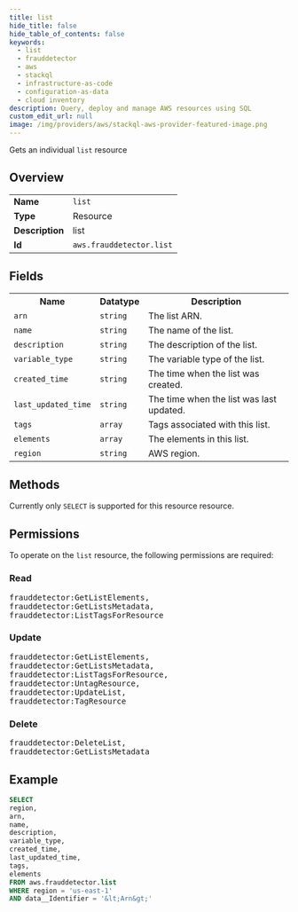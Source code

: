 ```yaml
---
title: list
hide_title: false
hide_table_of_contents: false
keywords:
  - list
  - frauddetector
  - aws
  - stackql
  - infrastructure-as-code
  - configuration-as-data
  - cloud inventory
description: Query, deploy and manage AWS resources using SQL
custom_edit_url: null
image: /img/providers/aws/stackql-aws-provider-featured-image.png
---
```

Gets an individual <code>list</code> resource

## Overview
<table><tbody>
<tr><td><b>Name</b></td><td><code>list</code></td></tr>
<tr><td><b>Type</b></td><td>Resource</td></tr>
<tr><td><b>Description</b></td><td>list</td></tr>
<tr><td><b>Id</b></td><td><code>aws.frauddetector.list</code></td></tr>
</tbody></table>

## Fields
<table><tbody>
<tr><th>Name</th><th>Datatype</th><th>Description</th></tr>
<tr><td><code>arn</code></td><td><code>string</code></td><td>The list ARN.</td></tr>
<tr><td><code>name</code></td><td><code>string</code></td><td>The name of the list.</td></tr>
<tr><td><code>description</code></td><td><code>string</code></td><td>The description of the list.</td></tr>
<tr><td><code>variable_type</code></td><td><code>string</code></td><td>The variable type of the list.</td></tr>
<tr><td><code>created_time</code></td><td><code>string</code></td><td>The time when the list was created.</td></tr>
<tr><td><code>last_updated_time</code></td><td><code>string</code></td><td>The time when the list was last updated.</td></tr>
<tr><td><code>tags</code></td><td><code>array</code></td><td>Tags associated with this list.</td></tr>
<tr><td><code>elements</code></td><td><code>array</code></td><td>The elements in this list.</td></tr>
<tr><td><code>region</code></td><td><code>string</code></td><td>AWS region.</td></tr>

</tbody></table>

## Methods
Currently only <code>SELECT</code> is supported for this resource resource.

## Permissions

To operate on the <code>list</code> resource, the following permissions are required:

### Read
<pre>
frauddetector:GetListElements,
frauddetector:GetListsMetadata,
frauddetector:ListTagsForResource</pre>

### Update
<pre>
frauddetector:GetListElements,
frauddetector:GetListsMetadata,
frauddetector:ListTagsForResource,
frauddetector:UntagResource,
frauddetector:UpdateList,
frauddetector:TagResource</pre>

### Delete
<pre>
frauddetector:DeleteList,
frauddetector:GetListsMetadata</pre>


## Example
```sql
SELECT
region,
arn,
name,
description,
variable_type,
created_time,
last_updated_time,
tags,
elements
FROM aws.frauddetector.list
WHERE region = 'us-east-1'
AND data__Identifier = '&lt;Arn&gt;'
```
